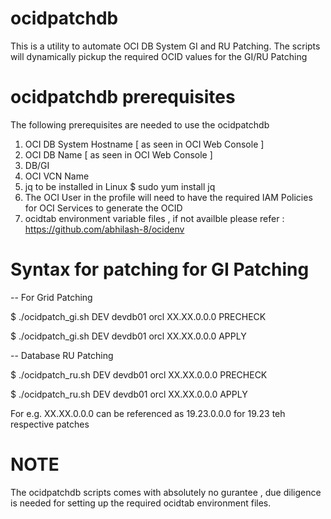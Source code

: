 # ocidpatchdb
This is a utility to automate OCI DB System GI and RU Patching.
The scripts will dynamically pickup the required OCID values for the GI/RU Patching

# ocidpatchdb prerequisites
The following prerequisites are needed to use the ocidpatchdb
  1) OCI DB System Hostname [ as seen in OCI Web Console ]
  2) OCI DB Name            [ as seen in OCI Web Console ]
  3) DB/GI 
  4) OCI VCN Name
  5) jq to be installed in Linux 
    $ sudo yum install jq
  6) The OCI User in the profile will need to have the required IAM Policies for OCI Services to generate the OCID
  7) ocidtab environment variable files , if not availble  please refer : https://github.com/abhilash-8/ocidenv    
  
# Syntax for patching for GI Patching

-- For Grid Patching

$ ./ocidpatch_gi.sh DEV devdb01 orcl XX.XX.0.0.0 PRECHECK

$ ./ocidpatch_gi.sh DEV devdb01 orcl XX.XX.0.0.0 APPLY

-- Database RU Patching 

$ ./ocidpatch_ru.sh DEV devdb01 orcl XX.XX.0.0.0 PRECHECK

$ ./ocidpatch_ru.sh DEV devdb01 orcl XX.XX.0.0.0 APPLY

For e.g. XX.XX.0.0.0 can be referenced as 19.23.0.0.0 for 19.23 teh respective patches

# NOTE
The ocidpatchdb scripts comes with absolutely no gurantee , due diligence is needed for setting up the required ocidtab environment files.

